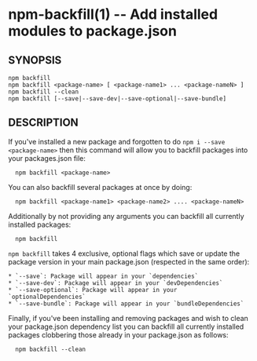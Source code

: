 npm-backfill(1) -- Add installed modules to package.json
========================================================

## SYNOPSIS

    npm backfill
    npm backfill <package-name> [ <package-name1> ... <package-nameN> ]
    npm backfill --clean
    npm backfill [--save|--save-dev|--save-optional|--save-bundle]


## DESCRIPTION

If you've installed a new package and forgotten to do `npm i --save <package-name>` 
then this command will allow you to backfill packages into your packages.json file:

```
  npm backfill <package-name>
```

You can also backfill several packages at once by doing:

```
  npm backfill <package-name1> <package-name2> .... <package-nameN>
```

Additionally by not providing any arguments you can backfill all currently installed 
packages:

```
  npm backfill
```

`npm backfill` takes 4 exclusive, optional flags which save or update the package version in 
your main package.json (respected in the same order):

    * `--save`: Package will appear in your `dependencies`
    * `--save-dev`: Package will appear in your `devDependencies`
    * `--save-optional`: Package will appear in your `optionalDependencies`
    * `--save-bundle`: Package will appear in your `bundleDependencies`


Finally, if you've been installing and removing packages and wish to clean your package.json 
dependency list you can backfill all currently installed packages clobbering those already 
in your package.json as follows:

```
  npm backfill --clean
```